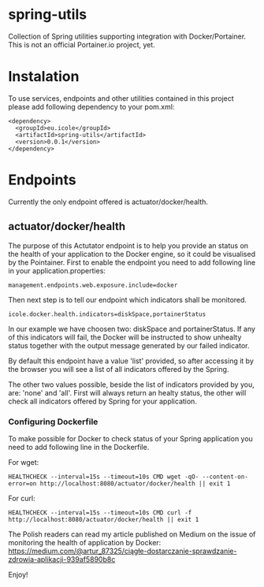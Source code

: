 # spring-utils

Collection of Spring utilities supporting integration with Docker/Portainer. This is not an official Portainer.io project, yet.

# Instalation

To use services, endpoints and other utilities contained in this project please add following dependency to your pom.xml:

```
<dependency>
  <groupId>eu.icole</groupId>
  <artifactId>spring-utils</artifactId>
  <version>0.0.1</version>
</dependency>
```
# Endpoints

Currently the only endpoint offered is actuator/docker/health.

## actuator/docker/health

The purpose of this Actutator endpoint is to help you provide an status on the health of your application to the Docker engine, so it could be visualised by the Pointainer. First to enable the endpoint you need to add following line in your application.properties:

```
management.endpoints.web.exposure.include=docker
```

Then next step is to tell our endpoint which indicators shall be monitored. 

```
icole.docker.health.indicators=diskSpace,portainerStatus
```

In our example we have choosen two: diskSpace and portainerStatus. If any of this indicators will fail, the Docker will be instructed to show unhealty status together with the output message generated by our failed indicator. 

By default this endpoint have a value 'list' provided, so after accessing it by the browser you will see a list of all indicators offered by the Spring.

The other two values possible, beside the list of indicators provided by you, are: 'none' and 'all'. First will always return an healty status, the other will check all indicators offered by Spring for your application.

### Configuring Dockerfile

To make possible for Docker to check status of your Spring application you need to add following line in the Dockerfile.

For wget:
```
HEALTHCHECK --interval=15s --timeout=10s CMD wget -qO- --content-on-error=on http://localhost:8080/actuator/docker/health || exit 1
```

For curl:
```
HEALTHCHECK --interval=15s --timeout=10s CMD curl -f http://localhost:8080/actuator/docker/health || exit 1 
```

The Polish readers can read my article published on Medium on the issue of monitoring the health of application by Docker: https://medium.com/@artur_87325/ciągłe-dostarczanie-sprawdzanie-zdrowia-aplikacji-939af5890b8c

Enjoy!
